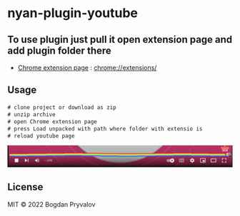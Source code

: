 # nyan-plugin-youtube

## To use plugin just pull it open extension page and add plugin folder there

* [Chrome extension page](chrome://extensions/) : [chrome://extensions/](chrome://extensions/)

## Usage
```
# clone project or download as zip
# unzip archive
# open Chrome extension page
# press Load unpacked with path where folder with extensio is
# reload youtube page
```

![Screenshot](assets/screenshot.png)

## License

MIT © 2022 Bogdan Pryvalov
